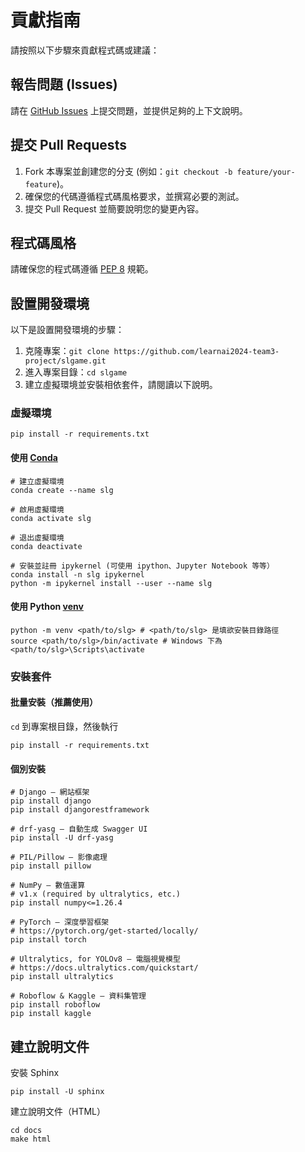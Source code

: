 # 貢獻指南

請按照以下步驟來貢獻程式碼或建議：

## 報告問題 (Issues)
請在 [GitHub Issues](https://github.com/learnai2024-team3-project/slgame/issues) 上提交問題，並提供足夠的上下文說明。

## 提交 Pull Requests
1. Fork 本專案並創建您的分支 (例如：`git checkout -b feature/your-feature`)。
2. 確保您的代碼遵循程式碼風格要求，並撰寫必要的測試。
3. 提交 Pull Request 並簡要說明您的變更內容。

## 程式碼風格
請確保您的程式碼遵循 [PEP 8](https://www.python.org/dev/peps/pep-0008/) 規範。

## 設置開發環境
以下是設置開發環境的步驟：
1. 克隆專案：`git clone https://github.com/learnai2024-team3-project/slgame.git`
2. 進入專案目錄：`cd slgame`
3. 建立虛擬環境並安裝相依套件，請閱讀以下說明。

### 虛擬環境

```shell
pip install -r requirements.txt
```

#### 使用 [Conda](https://conda.io/projects/conda/en/latest/user-guide/getting-started.html)
```shell
# 建立虛擬環境
conda create --name slg

# 啟用虛擬環境
conda activate slg

# 退出虛擬環境
conda deactivate

# 安裝並註冊 ipykernel (可使用 ipython、Jupyter Notebook 等等）
conda install -n slg ipykernel
python -m ipykernel install --user --name slg
```

#### 使用 Python [venv](https://docs.python.org/zh-tw/3/library/venv.html)
```shell
python -m venv <path/to/slg> # <path/to/slg> 是填欲安裝目錄路徑
source <path/to/slg>/bin/activate # Windows 下為 <path/to/slg>\Scripts\activate
```

### 安裝套件

#### 批量安裝（推薦使用）
`cd` 到專案根目錄，然後執行

```shell
pip install -r requirements.txt
```

#### 個別安裝
``` shell
# Django — 網站框架
pip install django
pip install djangorestframework

# drf-yasg — 自動生成 Swagger UI
pip install -U drf-yasg

# PIL/Pillow — 影像處理
pip install pillow

# NumPy — 數值運算
# v1.x (required by ultralytics, etc.)
pip install numpy<=1.26.4

# PyTorch — 深度學習框架
# https://pytorch.org/get-started/locally/
pip install torch

# Ultralytics, for YOLOv8 — 電腦視覺模型
# https://docs.ultralytics.com/quickstart/
pip install ultralytics

# Roboflow & Kaggle — 資料集管理
pip install roboflow 
pip install kaggle
```

## 建立說明文件

安裝 Sphinx
```shell
pip install -U sphinx
```

建立說明文件（HTML）
```shell
cd docs
make html
```

